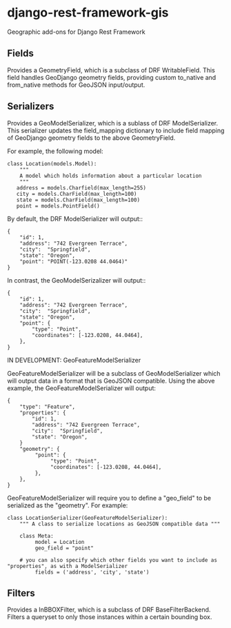django-rest-framework-gis
=========================

Geographic add-ons for Django Rest Framework

Fields
------

Provides a GeometryField, which is a subclass of DRF WritableField. 
This field handles GeoDjango geometry fields, providing custom to_native 
and from_native methods for GeoJSON input/output.

Serializers
-----------

Provides a GeoModelSerializer, which is a sublass of DRF ModelSerializer.
This serializer updates the field_mapping dictionary to include
field mapping of GeoDjango geometry fields to the above GeometryField.

For example, the following model:

    class Location(models.Model):
        """
        A model which holds information about a particular location
        """
       address = models.Charfield(max_length=255)
       city = models.CharField(max_length=100)
       state = models.CharField(max_length=100)
       point = models.PointField()

By default, the DRF ModelSerializer will output::

    {
        "id": 1, 
        "address": "742 Evergreen Terrace", 
        "city":  "Springfield", 
        "state": "Oregon",
        "point": "POINT(-123.0208 44.0464)" 
    }

In contrast, the GeoModelSerizalizer will output::

    {
        "id": 1, 
        "address": "742 Evergreen Terrace", 
        "city":  "Springfield", 
        "state": "Oregon",
        "point": {
            "type": "Point",
            "coordinates": [-123.0208, 44.0464],
        },
    }
    
    
IN DEVELOPMENT: GeoFeatureModelSerializer

GeoFeatureModelSerializer will be a subclass of GeoModelSerializer which will output data in a format that is GeoJSON
compatible. Using the above example, the GeoFeatureModelSerializer will output:


    {
        "type": "Feature",
        "properties": {
            "id": 1, 
            "address": "742 Evergreen Terrace", 
            "city":  "Springfield", 
            "state": "Oregon",
        }
        "geometry": {
             "point": {
                  "type": "Point",
                  "coordinates": [-123.0208, 44.0464],
             },
        },
    }
    
GeoFeatureModelSerializer will require you to define a "geo_field" to be serialized as the "geometry". For example:

    class LocationSerializer(GeoFeatureModelSerializer):
        """ A class to serialize locations as GeoJSON compatible data """
        
        class Meta:
             model = Location
             geo_field = "point"
        
        # you can also specify which other fields you want to include as "properties", as with a ModelSerializer
             fields = ('address', 'city', 'state')
             
             
             



Filters
-------

Provides a InBBOXFilter, which is a subclass of DRF BaseFilterBackend.
Filters a queryset to only those instances within a certain bounding box.

